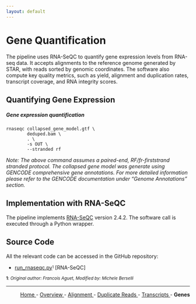 ```yaml
---
layout: default
---
```

# Gene Quantification

The pipeline uses RNA-SeQC to quantify gene expression levels from RNA-seq data. It accepts alignments to the reference genome generated by STAR, with reads sorted by genomic coordinates. The software also compute key quality metrics, such as yield, alignment and duplication rates, transcript coverage, and RNA integrity scores.

## Quantifying Gene Expression

##### Gene expression quantification

```text
rnaseqc collapsed_gene_model.gtf \
        deduped.bam \
        . \
        -s OUT \
        --stranded rf
```

*Note: The above command assumes a paired-end, RF/fr-firststrand stranded protocol. The collapsed gene model was generate using GENCODE comprehensive gene annotations. For more detailed information please refer to the GENCODE documentation under “Genome Annotations” section.*

## Implementation with RNA-SeQC

The pipeline implements [RNA-SeQC](https://github.com/getzlab/rnaseqc) version 2.4.2. The software call is executed through a Python wrapper.

## Source Code

All the relevant code can be accessed in the GitHub repository:

  - [run_rnaseqc.py](https://github.com/smaht-dac/rnaseq-pipelines/blob/main/dockerfiles/gtex_v10/src/run_rnaseqc.py)<sup><sub>1</sub></sup> [RNA-SeQC]

<sub><b>1</b>: *Original author: Francois Aguet, Modified by: Michele Berselli*</sub>

---

<!-- This section relies on the html links generated by GitHub Pages 
and will not render correctly in Markdown -->
<div style="text-align: right">
    <a href="/"> Home </a> -
    <a href="0_Overview.html"> Overview </a> -
    <a href="1_Alignment.html"> Alignment </a> -
    <a href="2_Duplicate_Reads.html"> Duplicate Reads </a> -
    <a href="3_Transcript_Quantification.html"> Transcripts </a> -
    <a> <b> Genes </b> </a>
</div>